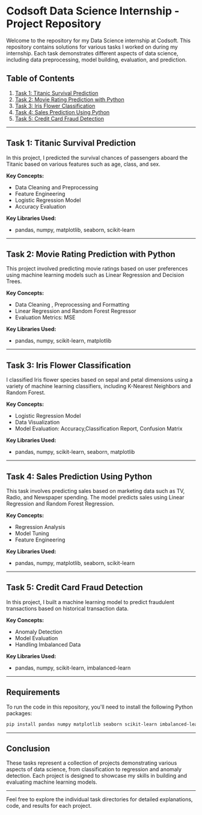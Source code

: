 # Codsoft Data Science Internship - Project Repository

Welcome to the repository for my Data Science internship at Codsoft. This repository contains solutions for various tasks I worked on during my internship. Each task demonstrates different aspects of data science, including data preprocessing, model building, evaluation, and prediction.

## Table of Contents
1. [Task 1: Titanic Survival Prediction](#task-1-titanic-survival-prediction)
2. [Task 2: Movie Rating Prediction with Python](#task-2-movie-rating-prediction-with-python)
3. [Task 3: Iris Flower Classification](#task-3-iris-flower-classification)
4. [Task 4: Sales Prediction Using Python](#task-4-sales-prediction-using-python)
5. [Task 5: Credit Card Fraud Detection](#task-5-credit-card-fraud-detection)

---

## Task 1: Titanic Survival Prediction

In this project, I predicted the survival chances of passengers aboard the Titanic based on various features such as age, class, and sex.

**Key Concepts:**
- Data Cleaning and Preprocessing
- Feature Engineering
- Logistic Regression Model
- Accuracy Evaluation

**Key Libraries Used:**
- pandas, numpy, matplotlib, seaborn, scikit-learn

---

## Task 2: Movie Rating Prediction with Python

This project involved predicting movie ratings based on user preferences using machine learning models such as Linear Regression and Decision Trees.

**Key Concepts:**
- Data Cleaning , Preprocessing and Formatting
- Linear Regression and Random Forest Regressor
- Evaluation Metrics: MSE

**Key Libraries Used:**
- pandas, numpy, scikit-learn, matplotlib

---

## Task 3: Iris Flower Classification

I classified Iris flower species based on sepal and petal dimensions using a variety of machine learning classifiers, including K-Nearest Neighbors and Random Forest.

**Key Concepts:**
- Logistic Regression Model
- Data Visualization
- Model Evaluation: Accuracy,Classification Report, Confusion Matrix

**Key Libraries Used:**
- pandas, numpy, scikit-learn, seaborn, matplotlib

---

## Task 4: Sales Prediction Using Python

This task involves predicting sales based on marketing data such as TV, Radio, and Newspaper spending. The model predicts sales using Linear Regression and Random Forest Regression.

**Key Concepts:**
- Regression Analysis
- Model Tuning
- Feature Engineering

**Key Libraries Used:**
- pandas, numpy, matplotlib, seaborn, scikit-learn

---

## Task 5: Credit Card Fraud Detection

In this project, I built a machine learning model to predict fraudulent transactions based on historical transaction data.

**Key Concepts:**
- Anomaly Detection
- Model Evaluation
- Handling Imbalanced Data

**Key Libraries Used:**
- pandas, numpy, scikit-learn, imbalanced-learn

---

## Requirements

To run the code in this repository, you'll need to install the following Python packages:

```bash
pip install pandas numpy matplotlib seaborn scikit-learn imbalanced-learn
```

---

## Conclusion

These tasks represent a collection of projects demonstrating various aspects of data science, from classification to regression and anomaly detection. Each project is designed to showcase my skills in building and evaluating machine learning models.

---

Feel free to explore the individual task directories for detailed explanations, code, and results for each project.
